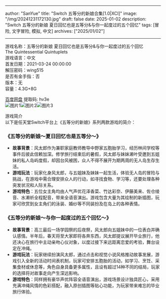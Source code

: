 
---
author: "SanYue"
title: "Switch 五等分的新娘合集[1.0|XCI]"
image: "/img/20241231172130.jpg"
draft: false
date: 2025-01-02
description: "Switch 五等分的新娘 夏日回忆也是五等分&与你一起度过的五个回忆"
tags: [冒险, 文字冒险, 模拟, 中文]
archives: ["2025/01/02"]

---

游戏名称：五等分的新娘 夏日回忆也是五等分&与你一起度过的五个回忆   
The Quintessential Quintuplets    
游戏语言：中文  
首发日期：2021-03-24 00:00:00  
解压密码：wing515  
是否有金手指：否  
版本：无   
容量：4.3G+8G

[百度网盘](https://pan.baidu.com/s/1Mnc3kjL0o1GBPmYDHNEX2w) 提取码: hv3e  
![图片1](/img/a7b4ab.jpg)![图片2](/img/419827.jpg)![图片3](/img/73dfd6.jpg)  

游戏简介  
以下是任天堂Switch平台上《五等分的新娘》系列两款游戏的简介：

### 《五等分的新娘～夏日回忆也是五等分～》
- **故事背景**：风太郎作为兼职家庭教师教导中野家五胞胎学习，经历林间学校等事件后彼此信赖加深。修学旅行结束后的暑假，风太郎与妹妹濑叶受邀到五姐妹的私人岛屿度假，却因台风被困，众人不得不展开为期两周的无人岛生存生活。
- **游戏玩法**：玩家化身风太郎，与五姐妹及妹妹一起生活，体验无人岛的冒险与挑战，在游戏中需合理安排众人的行动，如寻找食物、学习等，还要处理各种突发状况和人际关系。
- **游戏特色**：五位女主角均由人气声优花泽香菜、竹达彩奈、伊藤美来、佐仓绫音、水濑祈全程配音，带来全语音演出。游戏包含大量为其绘制的新插图，玩家可欣赏到女主角们的泳装、婚纱等不同装扮及在岛上的各种表情。

### 《五等分的新娘～与你一起度过的五个回忆～》
- **故事背景**：高三最后一场学园祭的后夜祭，风太郎向五姐妹中的一位表白并确认感情。半年后，春天将至大家即将各奔东西，风太郎提议展开毕业旅行，他还决心在旅行中主动亲吻心仪对象，以度过接下来远距离恋爱的考验，舞台设定在冲绳。
- **游戏玩法**：玩家继续扮演风太郎，通过点击和视觉小说风格推动故事发展，游戏引入全新的活动时间表机制，玩家可安排五胞胎的活动，如学习、烹饪、采集食材或休息等，角色自身具备更多属性，且设有超过14种不同的结局，玩家的选择将对故事走向产生深远影响。
- **游戏特色**：同样拥有豪华声优阵容全语音演出，游戏场景设计独具匠心，采用充满冲绳风情的色彩搭配，融入原创插图等贴心功能，为玩家带来难忘的毕业旅行体验。
